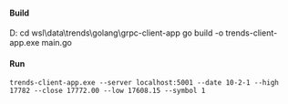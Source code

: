 #### Build
D:
cd wsl\data\trends\golang\grpc-client-app
go build -o trends-client-app.exe main.go

#### Run
```trends-client-app.exe --server localhost:5001 --date 10-2-1 --high 17782 --close 17772.00 --low 17608.15 --symbol 1```
